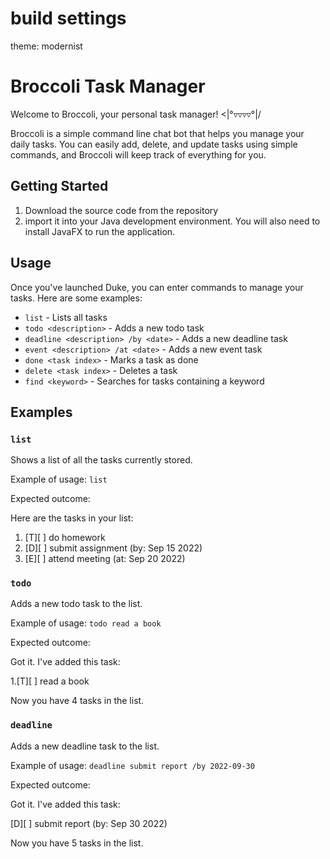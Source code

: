 # build settings
theme: modernist

# Broccoli Task Manager

Welcome to Broccoli, your personal task manager! <|°▿▿▿▿°|/

Broccoli is a simple command line chat bot that helps you manage your daily tasks. You can easily add, delete, and update tasks using simple commands, and Broccoli will keep track of everything for you.

## Getting Started

1. Download the source code from the repository 
2. import it into your Java development environment. 
You will also need to install JavaFX to run the application.

## Usage

Once you've launched Duke, you can enter commands to manage your tasks. Here are some examples:

- `list` - Lists all tasks
- `todo <description>` - Adds a new todo task
- `deadline <description> /by <date>` - Adds a new deadline task
- `event <description> /at <date>` - Adds a new event task
- `done <task index>` - Marks a task as done
- `delete <task index>` - Deletes a task
- `find <keyword>` - Searches for tasks containing a keyword

## Examples

### `list`

Shows a list of all the tasks currently stored.

Example of usage:
`list`

Expected outcome:

Here are the tasks in your list:

1. [T][ ] do homework
2. [D][ ] submit assignment (by: Sep 15 2022)
3. [E][ ] attend meeting (at: Sep 20 2022)

### `todo`

Adds a new todo task to the list.

Example of usage:
`todo read a book`

Expected outcome:

Got it. I've added this task:

1.[T][ ] read a book

Now you have 4 tasks in the list.

### `deadline`

Adds a new deadline task to the list.

Example of usage:
`deadline submit report /by 2022-09-30`

Expected outcome:

Got it. I've added this task:

[D][ ] submit report (by: Sep 30 2022)

Now you have 5 tasks in the list.
